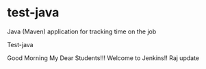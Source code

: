 # test-java
Java (Maven) application for tracking time on the job

Test-java

Good Morning My Dear Students!!! Welcome to Jenkins!!
Raj update
